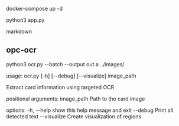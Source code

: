docker-compose up -d 

python3 app.py

markdown

## opc-ocr

python3 ocr.py --batch --output out.a ../images/

usage: ocr.py [-h] [--debug] [--visualize] image_path

Extract card information using targeted OCR

positional arguments:
  image_path   Path to the card image

options:
  -h, --help   show this help message and exit
  --debug      Print all detected text
  --visualize  Create visualization of regions
